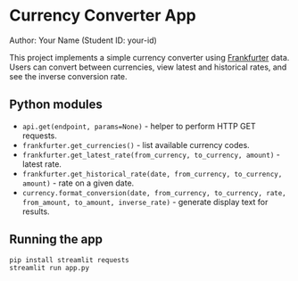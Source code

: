 # Currency Converter App

Author: Your Name (Student ID: your-id)

This project implements a simple currency converter using [Frankfurter](https://www.frankfurter.app/) data. Users can convert between currencies, view latest and historical rates, and see the inverse conversion rate.

## Python modules

- `api.get(endpoint, params=None)` - helper to perform HTTP GET requests.
- `frankfurter.get_currencies()` - list available currency codes.
- `frankfurter.get_latest_rate(from_currency, to_currency, amount)` - latest rate.
- `frankfurter.get_historical_rate(date, from_currency, to_currency, amount)` - rate on a given date.
- `currency.format_conversion(date, from_currency, to_currency, rate, from_amount, to_amount, inverse_rate)` - generate display text for results.

## Running the app

```bash
pip install streamlit requests
streamlit run app.py
```
